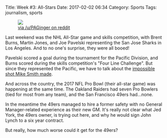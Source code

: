 Title: Week #3: All-Stars
Date: 2017-02-02 06:34
Category: Sports
Tags: journalism, sports

<figure>
    <img src="https://i.imgur.com/meLlZLy.jpg"/>
    <figcaption><a href="https://www.reddit.com/r/SanJoseSharks/comments/5r1rig/whats_that_la_courtesy_tumblr/">via /u/PAGinger on reddit</a></figcaption>
</figure>

Last weekend was the NHL All-Star game and skills competition, with Brent Burns, Martin Jones, and Joe Pavelski representing the San Jose Sharks in Los Angeles. And to no one's surprise, they were all booed!

Pavelski scored a goal during the tournament for the Pacific Division, and Burns scored during the skills competition's "Four Line Challenge". But since they represented the Pacific, we have to talk about the <a href="https://www.youtube.com/watch?v=ZUG-pW1DRKY">impossible shot Mike Smith made</a>.

And across the country, the 2017 NFL Pro Bowl (their all-star game) was happening at the same time. The Oakland Raiders had seven Pro Bowlers (tied for most from any team), and the San Francisco 49ers had...none.

In the meantime the 49ers managed to hire a former safety with no General Manager-related experience as their new GM. It's really not clear what Jed York, the 49ers owner, is trying out here, and why he would sign John Lynch to a six year contract.

But really, how much worse could it get for the 49ers?
